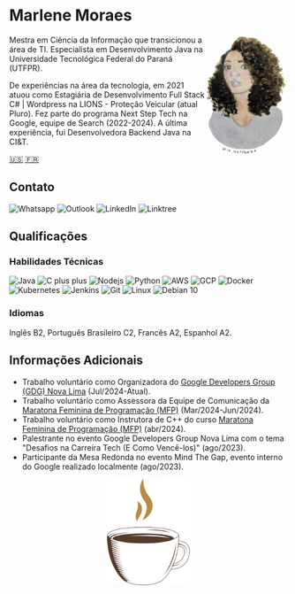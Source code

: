 # Marlene Moraes

<img src=".\assets\MarleneMoraes_por_NanciYin.png" alt="Marlene by Nanci Yin" width="150px" align="right"/>
Mestra em Ciência da Informação que transicionou a área de TI. Especialista em Desenvolvimento Java na Universidade Tecnológica Federal do Paraná (UTFPR).

De experiências na área da tecnologia, em 2021 atuou como Estagiária de Desenvolvimento Full Stack C# | Wordpress na LIONS - Proteção Veicular (atual Pluro). Fez parte do programa Next Step Tech na Google, equipe de Search (2022-2024). A última experiência, fui Desenvolvedora Backend Java na CI&T.

[🇺🇸](https://github.com/MarleneMoraes/marlenemoraes/tree/main) [🇫🇷](https://github.com/MarleneMoraes/marlenemoraes/tree/french)

## Contato
<section>
    <a href="https://wa.me/5521988881994" target="_blank" style="text-decoration:none">
        <img src="https://img.shields.io/badge/WhatsApp-000000?style=for-the-badge&logo=whatsapp&logoColor=white"  alt="Whatsapp">
    </a>
    <a href="mailto:marlenevmoraes@outlook.com" target="_blank" style="text-decoration:none">
        <img src="https://img.shields.io/badge/Outlook-000000?style=for-the-badge&logo=microsoft-outlook&logoColor=white"  alt="Outlook">
    </a>
    <a href="https://www.linkedin.com/in/marlenemoraes/" target="_blank" style="text-decoration:none">
        <img src="https://img.shields.io/badge/LinkedIn-000000?style=for-the-badge&logo=linkedin&logoColor=white" alt="LinkedIn">
    </a>
    <a href="https://linktr.ee/marlenemoraes" target="_blank" style="text-decoration:none">
        <img src="https://img.shields.io/badge/Linktree-000000?style=for-the-badge&logo=linktree&logoColor=white" alt="Linktree">
    </a>
</section>

## Qualificações
### Habilidades Técnicas
<section>
    <img height="40" margin="10" src="https://cdn.jsdelivr.net/gh/devicons/devicon/icons/java/java-original.svg" alt="Java"/>
    <img height="40" src="https://cdn.jsdelivr.net/gh/devicons/devicon/icons/cplusplus/cplusplus-original.svg" alt="C plus plus"/>
    <img height="40" src="https://cdn.jsdelivr.net/gh/devicons/devicon@latest/icons/nodejs/nodejs-original-wordmark.svg"  alt="Nodejs"/>
    <img height="40" src="https://cdn.jsdelivr.net/gh/devicons/devicon@latest/icons/python/python-original.svg" alt="Python"/>      
    <img height="40" src="https://cdn.jsdelivr.net/gh/devicons/devicon@latest/icons/amazonwebservices/amazonwebservices-original-wordmark.svg"  alt="AWS"/>
    <img height="40" src="https://cdn.jsdelivr.net/gh/devicons/devicon@latest/icons/googlecloud/googlecloud-original-wordmark.svg" alt="GCP"/>        
    <img height="40" src="https://cdn.jsdelivr.net/gh/devicons/devicon@latest/icons/docker/docker-original.svg"  alt="Docker"/>
    <img height="40" src="https://cdn.jsdelivr.net/gh/devicons/devicon@latest/icons/kubernetes/kubernetes-original.svg" alt="Kubernetes"/>
    <img height="40" src="https://cdn.jsdelivr.net/gh/devicons/devicon@latest/icons/jenkins/jenkins-original.svg" alt="Jenkins"/>
    <img height="40" src="https://cdn.jsdelivr.net/gh/devicons/devicon/icons/git/git-original.svg" alt="Git"/>
    <img height="40" src="https://cdn.jsdelivr.net/gh/devicons/devicon/icons/linux/linux-original.svg" alt="Linux"/>
    <img height="40" src="https://cdn.jsdelivr.net/gh/devicons/devicon/icons/debian/debian-original.svg" alt="Debian 10"/>
</section>         


### Idiomas
Inglês B2, Português Brasileiro C2, Francês A2, Espanhol A2.

## Informações Adicionais
- Trabalho voluntário como Organizadora do [Google Developers Group (GDG) Nova Lima](https://www.linkedin.com/company/gdgnovalima/) (Jul/2024-Atual).
- Trabalho voluntário como Assessora da Equipe de Comunicação da [Maratona Feminina de Programação (MFP)](https://www.linkedin.com/company/mfp-sbc/) (Mar/2024-Jun/2024).
- Trabalho voluntário como Instrutora de C++ do curso [Maratona Feminina de Programação (MFP)](https://www.linkedin.com/company/mfp-sbc/) (abr/2024).
- Palestrante no evento Google Developers Group Nova Lima com o tema "Desafios na Carreira Tech (E Como Vencê-los)" (ago/2023).
- Participante da Mesa Redonda no evento Mind The Gap, evento interno do Google realizado localmente (ago/2023).

<div align="center">
    <img src=".\assets\coffee-lover-hot-coffee.gif" alt="Little Coffee" width="150px"/>
</div>
